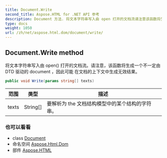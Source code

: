 ```yaml
---
title: Document.Write
second_title: Aspose.HTML for .NET API 参考
description: Document 方法. 将文本字符串写入由 open 打开的文档流请注意该函数将生成一个不一定由 DTD 驱动的 document 因此可能 在文档的上下文中生成无效结果
type: docs
weight: 1050
url: /zh/net/aspose.html.dom/document/write/
---
```

## Document.Write method

将文本字符串写入由 open() 打开的文档流。请注意，该函数将生成一个不一定由 DTD 驱动的 document ，因此可能 在文档的上下文中生成无效结果。

```csharp
public void Write(params string[] texts)
```

| 范围 | 类型 | 描述 |
| --- | --- | --- |
| texts | String[] | 要解析为 the 文档结构模型中的某个结构的字符串。 |

### 也可以看看

* class [Document](../)
* 命名空间 [Aspose.Html.Dom](../../document/)
* 部件 [Aspose.HTML](../../../)


